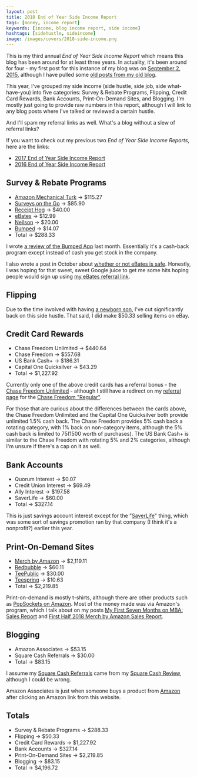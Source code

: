 ```yaml
---
layout: post
title: 2018 End of Year Side Income Report
tags: [money, income report]
keywords: [income, blog income report, side income]
hashtags: [sidehustle, sideincome]
image: /images/covers/2018-side-income.png
---
```


This is my third annual *End of Year Side Income Report* which means this blog has been around for at least three years. In actuality, it's been around for four - my first post for this instance of my blog was on [September 2, 2015](https://hendrixjoseph.github.io/java_se7_certificate/), although I have pulled some [old posts from my old blog](https://hendrixjoseph.github.io/tags/#old-blog).

This year, I've grouped my side income (side hustle, side job, side what-have-you) into five categories: Survey & Rebate Programs, Flipping, Credit Card Rewards, Bank Accounts, Print-On-Demand Sites, and Blogging. I'm mostly just going to provide raw numbers in this report, although I will link to any blog posts where I've talked or reviewed a certain hustle.

And I'll spam my referral links as well. What's a blog without a slew of referral links?

If you want to check out my previous two *End of Year Side Income Reports*, here are the links:

* [2017 End of Year Side Income Report](https://hendrixjoseph.github.io/2017-end-of-year-side-income-report/)
* [2016 End of Year Side Income Report](https://hendrixjoseph.github.io/2016-end-of-year-side-income-report/)

## Survey & Rebate Programs

* [Amazon Mechanical Turk](https://www.mturk.com/) &rarr; $115.27
* [Surveys on the Go](https://www.surveysonthego.com/) &rarr; $85.90
* [Receipt Hog](https://www.receipthog.com/) &rarr; $40.00
* [eBates](https://hendrixjoseph.github.io/ebates/) &rarr; $12.99
* [Neilson](https://www.nielsen.com/us/en.html) &rarr; $20.00
* [Bumped](https://bumped.com/) &rarr; $14.07
* Total &rarr; $288.33

I wrote [a review of the Bumped App](https://hendrixjoseph.github.io/bumped-app-review-earn-stock-instead-of-cash-back/) last month. Essentially it's a cash-back program except instead of cash you get stock in the company.

I also wrote a post in October about [whether or not eBates is safe](https://hendrixjoseph.github.io/is-ebates-safe/). Honestly, I was hoping for that sweet, sweet Google juice to get me some hits hoping people would sign up using [my eBates referral link](https://hendrixjoseph.github.io/ebates/).

## Flipping

Due to the time involved with having [a newborn son](https://hendrixjoseph.github.io/life-update/), I've cut significantly back on this side hustle. That said, I did make $50.33 selling items on eBay.

## Credit Card Rewards

* Chase Freedom Unlimited &rarr; $440.64
* Chase Freedom &rarr; $557.68
* US Bank Cash+ &rarr; $186.31
* Capital One Quicksilver &rarr; $43.29
* Total &rarr; $1,227.92

Currently only one of the above credit cards has a referral bonus - the [Chase Freedom Unlimited](https://hendrixjoseph.github.io/chase-freedom-unlimited/) - although I still have a redirect on my [referral page](https://hendrixjoseph.github.io/referral/) for the [Chase Freedom "Regular"](https://hendrixjoseph.github.io/chase-freedom/).

For those that are curious about the differences between the cards above, the Chase Freedom Unlimited and the Capital One Quicksilver both provide unlimited 1.5% cash back. The Chase Freedom provides 5% cash back a rotating category, with 1% back on non-category items, although the 5% cash back is limited to $75 ($1500 worth of purchases). The US Bank Cash+ is similar to the Chase Freedom with rotating 5% and 2% categories, although I'm unsure if there's a cap on it as well.

## Bank Accounts

* Quorum Interest &rarr; $0.07
* Credit Union Interest &rarr; $69.49
* Ally Interest &rarr; $197.58
* SaverLife &rarr; $60.00
* Total &rarr; $327.14

This is just savings account interest except for the "[SaverLife](https://www.saverlife.org/)" thing, which was some sort of savings promotion ran by that company (I think it's a nonprofit?) earlier this year.

## Print-On-Demand Sites

* [Merch by Amazon](http://hendrixjoseph.github.io/t-shirts/) &rarr; $2,119.11
* [Redbubble](https://www.redbubble.com/people/joehx) &rarr; $60.11
* [TeePublic](https://hendrixjoseph.github.io/teepublic/) &rarr; $30.00
* [Teespring](https://teespring.com/stores/joehxs-store) &rarr; $10.63
* Total &rarr; $2,219.85


Print-on-demand is mostly t-shirts, although there are other products such as [PopSockets on Amazon](https://hendrixjoseph.github.io/popsockets/). Most of the money made was via Amazon's program, which I talk about on my posts [My First Seven Months on MBA: Sales Report](https://hendrixjoseph.github.io/my-first-seven-months-on-mba-sales-report/) and [First Half 2018 Merch by Amazon Sales Report](https://hendrixjoseph.github.io/first-half-2018-mba-sales-report/).

## Blogging

* Amazon Associates &rarr; $53.15
* Square Cash Referrals &rarr; $30.00
* Total &rarr; $83.15

I assume my [Square Cash Referrals](https://hendrixjoseph.github.io/square-cash/) came from my [Square Cash Review](https://hendrixjoseph.github.io/square-cash-review/), although I could be wrong.

Amazon Associates is just when someone buys a product from [Amazon](https://www.amazon.com/?tag=hendrixjoseph-20) after clicking an Amazon link from this website.

## Totals

* Survey & Rebate Programs &rarr; $288.33
* Flipping &rarr; $50.33
* Credit Card Rewards &rarr; $1,227.92
* Bank Accounts &rarr; $327.14
* Print-On-Demand Sites &rarr; $2,219.85
* Blogging &rarr; $83.15
* Total &rarr; $4,196.72